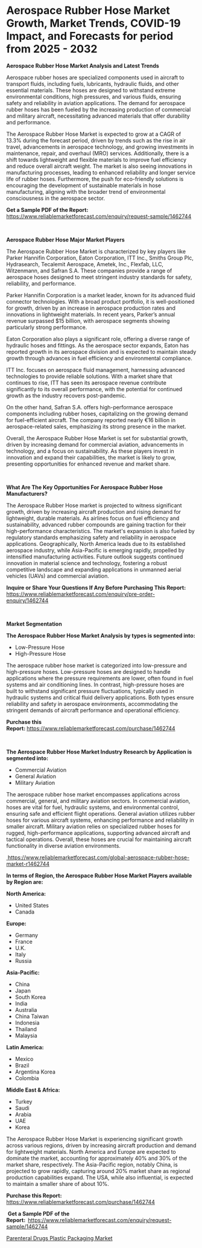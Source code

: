 <p><h1>Aerospace Rubber Hose Market Growth, Market Trends, COVID-19 Impact, and Forecasts for period from 2025 - 2032</h1></p><p><strong>Aerospace Rubber Hose Market Analysis and Latest Trends</strong></p>
<p><p>Aerospace rubber hoses are specialized components used in aircraft to transport fluids, including fuels, lubricants, hydraulic fluids, and other essential materials. These hoses are designed to withstand extreme environmental conditions, high pressures, and various fluids, ensuring safety and reliability in aviation applications. The demand for aerospace rubber hoses has been fueled by the increasing production of commercial and military aircraft, necessitating advanced materials that offer durability and performance.</p><p>The Aerospace Rubber Hose Market is expected to grow at a CAGR of 13.3% during the forecast period, driven by trends such as the rise in air travel, advancements in aerospace technology, and growing investments in maintenance, repair, and overhaul (MRO) services. Additionally, there is a shift towards lightweight and flexible materials to improve fuel efficiency and reduce overall aircraft weight. The market is also seeing innovations in manufacturing processes, leading to enhanced reliability and longer service life of rubber hoses. Furthermore, the push for eco-friendly solutions is encouraging the development of sustainable materials in hose manufacturing, aligning with the broader trend of environmental consciousness in the aerospace sector.</p></p>
<p><strong>Get a Sample PDF of the Report:&nbsp;</strong> <a href="https://www.reliablemarketforecast.com/enquiry/request-sample/1462744?utm_campaign=2230&utm_medium=2&utm_source=Github&utm_content=ia&utm_term=03022025&utm_id=aerospace-rubber-hose">https://www.reliablemarketforecast.com/enquiry/request-sample/1462744</a></p>
<p>&nbsp;</p>
<p><strong>Aerospace Rubber Hose Major Market Players</strong></p>
<p><p>The Aerospace Rubber Hose Market is characterized by key players like Parker Hannifin Corporation, Eaton Corporation, ITT Inc., Smiths Group Plc, Hydrasearch, Tecalemit Aerospace, Ametek, Inc., Flexfab, LLC, Witzenmann, and Safran S.A. These companies provide a range of aerospace hoses designed to meet stringent industry standards for safety, reliability, and performance.</p><p>Parker Hannifin Corporation is a market leader, known for its advanced fluid connector technologies. With a broad product portfolio, it is well-positioned for growth, driven by an increase in aerospace production rates and innovations in lightweight materials. In recent years, Parker’s annual revenue surpassed $15 billion, with aerospace segments showing particularly strong performance.</p><p>Eaton Corporation also plays a significant role, offering a diverse range of hydraulic hoses and fittings. As the aerospace sector expands, Eaton has reported growth in its aerospace division and is expected to maintain steady growth through advances in fuel efficiency and environmental compliance.</p><p>ITT Inc. focuses on aerospace fluid management, harnessing advanced technologies to provide reliable solutions. With a market share that continues to rise, ITT has seen its aerospace revenue contribute significantly to its overall performance, with the potential for continued growth as the industry recovers post-pandemic.</p><p>On the other hand, Safran S.A. offers high-performance aerospace components including rubber hoses, capitalizing on the growing demand for fuel-efficient aircraft. The company reported nearly €16 billion in aerospace-related sales, emphasizing its strong presence in the market.</p><p>Overall, the Aerospace Rubber Hose Market is set for substantial growth, driven by increasing demand for commercial aviation, advancements in technology, and a focus on sustainability. As these players invest in innovation and expand their capabilities, the market is likely to grow, presenting opportunities for enhanced revenue and market share.</p></p>
<p>&nbsp;</p>
<p><strong>What Are The Key Opportunities For Aerospace Rubber Hose Manufacturers?</strong></p>
<p><p>The Aerospace Rubber Hose market is projected to witness significant growth, driven by increasing aircraft production and rising demand for lightweight, durable materials. As airlines focus on fuel efficiency and sustainability, advanced rubber compounds are gaining traction for their high-performance characteristics. The market's expansion is also fueled by regulatory standards emphasizing safety and reliability in aerospace applications. Geographically, North America leads due to its established aerospace industry, while Asia-Pacific is emerging rapidly, propelled by intensified manufacturing activities. Future outlook suggests continued innovation in material science and technology, fostering a robust competitive landscape and expanding applications in unmanned aerial vehicles (UAVs) and commercial aviation.</p></p>
<p><strong>Inquire or Share Your Questions If Any Before Purchasing This Report:</strong> <a href="https://www.reliablemarketforecast.com/enquiry/pre-order-enquiry/1462744?utm_campaign=2230&utm_medium=2&utm_source=Github&utm_content=ia&utm_term=03022025&utm_id=aerospace-rubber-hose">https://www.reliablemarketforecast.com/enquiry/pre-order-enquiry/1462744</a></p>
<p>&nbsp;</p>
<p><strong>Market Segmentation</strong></p>
<p><strong>The Aerospace Rubber Hose Market Analysis by types is segmented into:</strong></p>
<p><ul><li>Low-Pressure Hose</li><li>High-Pressure Hose</li></ul></p>
<p><p>The aerospace rubber hose market is categorized into low-pressure and high-pressure hoses. Low-pressure hoses are designed to handle applications where the pressure requirements are lower, often found in fuel systems and air conditioning lines. In contrast, high-pressure hoses are built to withstand significant pressure fluctuations, typically used in hydraulic systems and critical fluid delivery applications. Both types ensure reliability and safety in aerospace environments, accommodating the stringent demands of aircraft performance and operational efficiency.</p></p>
<p><strong>Purchase this Report:&nbsp;</strong><a href="https://www.reliablemarketforecast.com/purchase/1462744?utm_campaign=2230&utm_medium=2&utm_source=Github&utm_content=ia&utm_term=03022025&utm_id=aerospace-rubber-hose">https://www.reliablemarketforecast.com/purchase/1462744</a></p>
<p>&nbsp;</p>
<p><strong>The Aerospace Rubber Hose Market Industry Research by Application is segmented into:</strong></p>
<p><ul><li>Commercial Aviation</li><li>General Aviation</li><li>Military Aviation</li></ul></p>
<p><p>The aerospace rubber hose market encompasses applications across commercial, general, and military aviation sectors. In commercial aviation, hoses are vital for fuel, hydraulic systems, and environmental control, ensuring safe and efficient flight operations. General aviation utilizes rubber hoses for various aircraft systems, enhancing performance and reliability in smaller aircraft. Military aviation relies on specialized rubber hoses for rugged, high-performance applications, supporting advanced aircraft and tactical operations. Overall, these hoses are crucial for maintaining aircraft functionality in diverse aviation environments.</p></p>
<p><a href="https://www.reliablemarketforecast.com/global-aerospace-rubber-hose-market-r1462744?utm_campaign=2230&utm_medium=2&utm_source=Github&utm_content=ia&utm_term=03022025&utm_id=aerospace-rubber-hose">&nbsp;https://www.reliablemarketforecast.com/global-aerospace-rubber-hose-market-r1462744</a></p>
<p><strong>In terms of Region, the Aerospace Rubber Hose Market Players available by Region are:</strong></p>
<p>
    <p> <strong> North America: </strong>
        <ul>
            <li>United States</li>
            <li>Canada</li>
        </ul>
        </p> 
    <p> <strong> Europe: </strong>
        <ul>
            <li>Germany</li>
            <li>France</li>
            <li>U.K.</li>
            <li>Italy</li>
            <li>Russia</li>
        </ul>
        </p> 
    <p> <strong> Asia-Pacific: </strong>
        <ul>
            <li>China</li>
            <li>Japan</li>
            <li>South Korea</li>
            <li>India</li>
            <li>Australia</li>
            <li>China Taiwan</li>
            <li>Indonesia</li>
            <li>Thailand</li>
            <li>Malaysia</li>
        </ul>
        </p> 
    <p> <strong> Latin America: </strong>
        <ul>
            <li>Mexico</li>
            <li>Brazil</li>
            <li>Argentina Korea</li>
            <li>Colombia</li>
        </ul>
        </p> 
    <p> <strong> Middle East & Africa: </strong>
        <ul>
            <li>Turkey</li>
            <li>Saudi</li>
            <li>Arabia</li>
            <li>UAE</li>
            <li>Korea</li>
        </ul>
    </p>
    </p>
<p><p>The Aerospace Rubber Hose Market is experiencing significant growth across various regions, driven by increasing aircraft production and demand for lightweight materials. North America and Europe are expected to dominate the market, accounting for approximately 40% and 30% of the market share, respectively. The Asia-Pacific region, notably China, is projected to grow rapidly, capturing around 20% market share as regional production capabilities expand. The USA, while also influential, is expected to maintain a smaller share of about 10%.</p></p>
<p><strong>Purchase this Report: </strong><a href="https://www.reliablemarketforecast.com/purchase/1462744?utm_campaign=2230&utm_medium=2&utm_source=Github&utm_content=ia&utm_term=03022025&utm_id=aerospace-rubber-hose">https://www.reliablemarketforecast.com/purchase/1462744</a></p>
<p>&nbsp;<strong>Get a Sample PDF of the Report:&nbsp;&nbsp;</strong><a href="https://www.reliablemarketforecast.com/enquiry/request-sample/1462744?utm_campaign=2230&utm_medium=2&utm_source=Github&utm_content=ia&utm_term=03022025&utm_id=aerospace-rubber-hose">https://www.reliablemarketforecast.com/enquiry/request-sample/1462744</a></p>
<p><strong></strong></p>
<p><p><a href="https://github.com/risingtrista99259/Market-Research-Report-List-1/blob/main/parenteral-drugs-plastic-packaging-market.md?utm_campaign=2230&utm_medium=2&utm_source=Github&utm_content=ia&utm_term=03022025&utm_id=aerospace-rubber-hose">Parenteral Drugs Plastic Packaging Market</a></p></p>